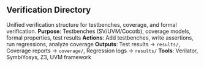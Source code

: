 ## Verification Directory
Unified verification structure for testbenches, coverage, and formal verification.
**Purpose**: Testbenches (SV/UVM/Cocotb), coverage models, formal properties, test results
**Actions**: Add testbenches, write assertions, run regressions, analyze coverage
**Outputs**: Test results → `results/`, Coverage reports → `coverage/`, Regression logs → `results/`
**Tools**: Verilator, SymbiYosys, Z3, UVM framework
